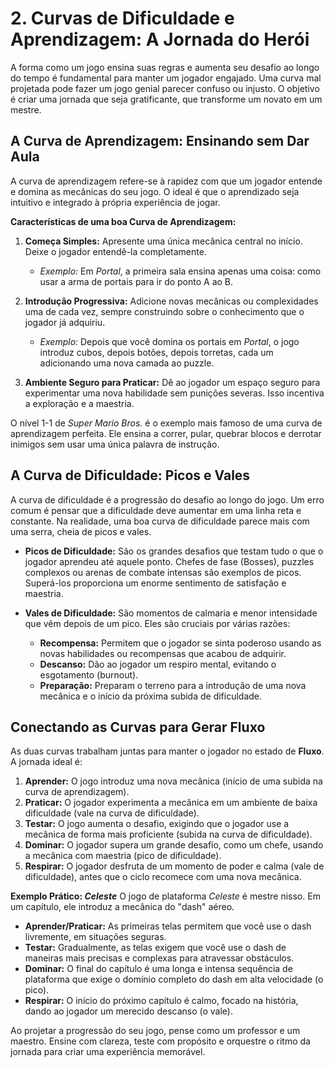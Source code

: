 # 2. Curvas de Dificuldade e Aprendizagem: A Jornada do Herói

A forma como um jogo ensina suas regras e aumenta seu desafio ao longo do tempo é fundamental para manter um jogador engajado. Uma curva mal projetada pode fazer um jogo genial parecer confuso ou injusto. O objetivo é criar uma jornada que seja gratificante, que transforme um novato em um mestre.

## A Curva de Aprendizagem: Ensinando sem Dar Aula

A curva de aprendizagem refere-se à rapidez com que um jogador entende e domina as mecânicas do seu jogo. O ideal é que o aprendizado seja intuitivo e integrado à própria experiência de jogar.

**Características de uma boa Curva de Aprendizagem:**

1.  **Começa Simples:** Apresente uma única mecânica central no início. Deixe o jogador entendê-la completamente.
    -   *Exemplo:* Em *Portal*, a primeira sala ensina apenas uma coisa: como usar a arma de portais para ir do ponto A ao B.

2.  **Introdução Progressiva:** Adicione novas mecânicas ou complexidades uma de cada vez, sempre construindo sobre o conhecimento que o jogador já adquiriu.
    -   *Exemplo:* Depois que você domina os portais em *Portal*, o jogo introduz cubos, depois botões, depois torretas, cada um adicionando uma nova camada ao puzzle.

3.  **Ambiente Seguro para Praticar:** Dê ao jogador um espaço seguro para experimentar uma nova habilidade sem punições severas. Isso incentiva a exploração e a maestria.

O nível 1-1 de *Super Mario Bros.* é o exemplo mais famoso de uma curva de aprendizagem perfeita. Ele ensina a correr, pular, quebrar blocos e derrotar inimigos sem usar uma única palavra de instrução.

## A Curva de Dificuldade: Picos e Vales

A curva de dificuldade é a progressão do desafio ao longo do jogo. Um erro comum é pensar que a dificuldade deve aumentar em uma linha reta e constante. Na realidade, uma boa curva de dificuldade parece mais com uma serra, cheia de picos e vales.

-   **Picos de Dificuldade:** São os grandes desafios que testam tudo o que o jogador aprendeu até aquele ponto. Chefes de fase (Bosses), puzzles complexos ou arenas de combate intensas são exemplos de picos. Superá-los proporciona um enorme sentimento de satisfação e maestria.

-   **Vales de Dificuldade:** São momentos de calmaria e menor intensidade que vêm depois de um pico. Eles são cruciais por várias razões:
    -   **Recompensa:** Permitem que o jogador se sinta poderoso usando as novas habilidades ou recompensas que acabou de adquirir.
    -   **Descanso:** Dão ao jogador um respiro mental, evitando o esgotamento (burnout).
    -   **Preparação:** Preparam o terreno para a introdução de uma nova mecânica e o início da próxima subida de dificuldade.

## Conectando as Curvas para Gerar Fluxo

As duas curvas trabalham juntas para manter o jogador no estado de **Fluxo**. A jornada ideal é:

1.  **Aprender:** O jogo introduz uma nova mecânica (início de uma subida na curva de aprendizagem).
2.  **Praticar:** O jogador experimenta a mecânica em um ambiente de baixa dificuldade (vale na curva de dificuldade).
3.  **Testar:** O jogo aumenta o desafio, exigindo que o jogador use a mecânica de forma mais proficiente (subida na curva de dificuldade).
4.  **Dominar:** O jogador supera um grande desafio, como um chefe, usando a mecânica com maestria (pico de dificuldade).
5.  **Respirar:** O jogador desfruta de um momento de poder e calma (vale de dificuldade), antes que o ciclo recomece com uma nova mecânica.

**Exemplo Prático: *Celeste***
O jogo de plataforma *Celeste* é mestre nisso. Em um capítulo, ele introduz a mecânica do "dash" aéreo. 
- **Aprender/Praticar:** As primeiras telas permitem que você use o dash livremente, em situações seguras.
- **Testar:** Gradualmente, as telas exigem que você use o dash de maneiras mais precisas e complexas para atravessar obstáculos.
- **Dominar:** O final do capítulo é uma longa e intensa sequência de plataforma que exige o domínio completo do dash em alta velocidade (o pico).
- **Respirar:** O início do próximo capítulo é calmo, focado na história, dando ao jogador um merecido descanso (o vale).

Ao projetar a progressão do seu jogo, pense como um professor e um maestro. Ensine com clareza, teste com propósito e orquestre o ritmo da jornada para criar uma experiência memorável.
